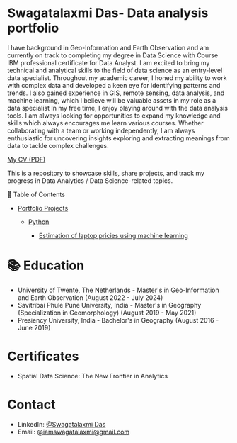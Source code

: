# Swagatalaxmi Das-  Data analysis portfolio
I have background in Geo-Information and Earth Observation and am currently on track to completing my degree in Data Science with Course IBM professional certificate for Data Analyst. I am excited to bring my technical and analytical skills to the field of data science as an entry-level data specialist.
Throughout my academic career, I honed my ability to work with complex data and developed a keen eye for identifying patterns and trends. I also gained experience in GIS, remote sensing, data analysis, and machine learning, which I believe will be valuable assets in my role as a data specialist
In my free time, I enjoy playing around with the data analysis tools. I am always looking for opportunities to expand my knowledge and skills which always encourages me learn various courses. 
Whether collaborating with a team or working independently, I am always enthusiastic for uncovering insights exploring and extracting meanings from data to tackle complex challenges.


[My CV (PDF)](https://github.com/swagatalaxmi1998/Data-Analysis-Portfolio/blob/main/Swagatalaxmi%20Das%20CV.pdf)

This is a repository to showcase skills, share projects, and track my progress in Data Analytics / Data Science-related topics.

📌 Table of Contents

* [Portfolio Projects](https://github.com/swagatalaxmi1998/Data-Analysis-Portfolio/blob/main/Portfolio%20Projects)

   * [Python](https://github.com/swagatalaxmi1998/Data-Analysis-Portfolio/blob/main/Portfolio%20Projects/Python)
     
     * [Estimation of laptop pricies using machine learning](https://github.com/swagatalaxmi1998/Data-Analysis-Portfolio/blob/main/Portfolio%20Projects/Python/Estimation%20of%20laptop%20prices)


# 📚 Education

* University of Twente, The Netherlands - Master's in Geo-Information and Earth Observation (August 2022 - July 2024)
* Savitribai Phule Pune University, India - Master's in Geography (Specialization in Geomorphology) (August 2019 - May 2021)
* Presiency University, India - Bachelor's in Geography (August 2016 - June 2019)

# Certificates

*  Spatial Data Science: The New Frontier in Analytics

# Contact

* LinkedIn: [@Swagatalaxmi Das](https://www.linkedin.com/in/swagatalaxmi-das-a072a0216)
* Email: [@iamswagatalaxmi@gmail.com](mailto:iamswagatalaxmi@gmail.com)

